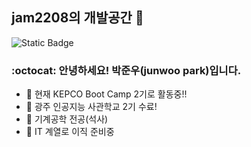 ## jam2208의 개발공간 👋

<!--
**jam2208/jam2208** is a ✨ _special_ ✨ repository because its `README.md` (this file) appears on your GitHub profile.

Here are some ideas to get you started:

- 🔭 I’m currently working on ...
- 🌱 I’m currently learning ...
- 👯 I’m looking to collaborate on ...
- 🤔 I’m looking for help with ...
- 💬 Ask me about ...
- 📫 How to reach me: ...
- 😄 Pronouns: ...
- ⚡ Fun fact: ...
-->

![Static Badge](https://img.shields.io/badge/jam2208-Hello_GitHub-blue)

###  :octocat: 안녕하세요! 박준우(junwoo park)입니다.
- 🔭 현재 KEPCO Boot Camp 2기로 활동중!!
- 🌱 광주 인공지능 사관학교 2기 수료!
- 👯 기계공학 전공(석사)
- 🤔 IT 계열로 이직 준비중
